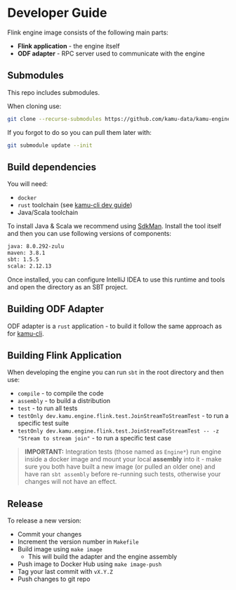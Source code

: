 # Developer Guide
Flink engine image consists of the following main parts:
- **Flink application** - the engine itself
- **ODF adapter** - RPC server used to communicate with the engine

## Submodules
This repo includes submodules.

When cloning use:
```bash
git clone --recurse-submodules https://github.com/kamu-data/kamu-engine-flink.git
```

If you forgot to do so you can pull them later with:
```bash
git submodule update --init
```

## Build dependencies
You will need:
- `docker`
- `rust` toolchain (see [kamu-cli dev guide](https://docs.kamu.dev/cli/developer-guide/))
- Java/Scala toolchain

To install Java & Scala we recommend using [SdkMan](https://sdkman.io/). Install the tool itself and then you can use following versions of components:

```bash
java: 8.0.292-zulu
maven: 3.8.1
sbt: 1.5.5
scala: 2.12.13
```

Once installed, you can configure IntelliJ IDEA to use this runtime and tools and open the directory as an SBT project.

## Building ODF Adapter
ODF adapter is a `rust` application - to build it follow the same approach as for [kamu-cli](https://docs.kamu.dev/cli/developer-guide/).

## Building Flink Application
When developing the engine you can run `sbt` in the root directory and then use:
- `compile` - to compile the code
- `assembly` - to build a distribution
- `test` - to run all tests
- `testOnly dev.kamu.engine.flink.test.JoinStreamToStreamTest` - to run a specific test suite
- `testOnly dev.kamu.engine.flink.test.JoinStreamToStreamTest -- -z "Stream to stream join"` - to run a specific test case

> **IMPORTANT:** Integration tests (those named as `Engine*`) run engine inside a docker image and mount your local **assembly** into it - make sure you both have built a new image (or pulled an older one) and have ran `sbt assembly` before re-running such tests, otherwise your changes will not have an effect.

## Release
To release a new version:
- Commit your changes
- Increment the version number in `Makefile`
- Build image using `make image`
  - This will build the adapter and the engine assembly
- Push image to Docker Hub using `make image-push`
- Tag your last commit with `vX.Y.Z`
- Push changes to git repo
